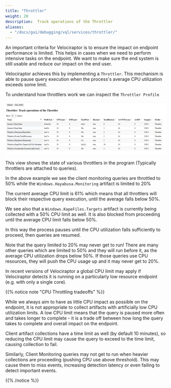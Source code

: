 ```yaml
---
title: "Throttler"
weight: 20
description:  Track operations of the Throttler
aliases:
  - "/docs/gui/debugging/vql/services/throttler/"
---
```


An important criteria for Velociraptor is to ensure the impact on
endpoint performance is limited. This helps in cases when we need to
perform intensive tasks on the endpoint. We want to make sure the end
system is still usable and reduce our impact on the end user.

Velociraptor achieves this by implementing a `Throttler`. This
mechanism is able to pause query execution when the process's average
CPU utilization exceeds some limit.

To understand how throttlers work we can inspect the `Throttler
Profile`

![Throttlers profile](profile.png)

This view shows the state of various throttlers in the program
(Typically throttlers are attached to queries).

In the above example we see the client monitoring queries are
throttled to 50% while the `Windows.Hayabusa.Monitoring` artifact is
limited to 20%

The current average CPU limit is 61% which means that all throttlers
will block their respective query execution, until the average falls
below 50%.

We see also that a `Windows.KapeFiles.Targets` artifact is currently
being collected with a 50% CPU limit as well. It is also blocked from
proceeding until the average CPU limit falls below 50%.

In this way the process pauses until the CPU utilization falls
sufficiently to proceed, then queries are resumed.

Note that the query limited to 20% may never get to run! There are
many other queries which are limited to 50% and they will run before
it, as the average CPU utilization drops below 50%. If those queries
use CPU resources, they will push the CPU usage up and it may never
get to 20%.

In recent versions of Velociraptor a global CPU limit may apply if
Velociraptor detects it is running on a particularly low resource
endpoint (e.g. with only a single core).

{{% notice note "CPU Throttling tradeoffs" %}}

While we always aim to have as little CPU impact as possible on the
endpoint, it is not appropriate to collect artifacts with artificially
low CPU utilization limits. A low CPU limit means that the query is
paused more often and takes longer to complete - it is a trade off
between how long the query takes to complete and overall impact on the
endpoint.

Client artifact collections have a time limit as well (by default 10
minutes), so reducing the CPU limit may cause the query to exceed to
the time limit, causing collection to fail.

Similarly, Client Monitoring queries may not get to run when heavier
collections are proceeding (pushing CPU use above threshold). This may
cause them to miss events, increasing detection latency or even
failing to detect important events.

{{% /notice %}}
